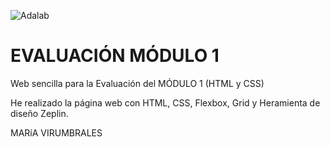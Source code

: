 ![Adalab](https://beta.adalab.es/resources/images/adalab-logo-155x61-bg-white.png)



# EVALUACIÓN MÓDULO 1



Web sencilla para la Evaluación del MÓDULO 1 (HTML y CSS)



He realizado la página web con HTML, CSS, Flexbox, Grid y Heramienta de diseño Zeplin.



MARíA VIRUMBRALES

